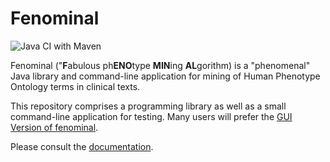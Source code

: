 # Fenominal

![Java CI with Maven](https://github.com/monarch-initiative/fenominal/workflows/Java%20CI%20with%20Maven/badge.svg)


Fenominal ("**F**abulous ph**ENO**type **MIN**ing **AL**gorithm) is a "phenomenal" Java library and command-line application for mining of Human Phenotype Ontology terms in clinical texts.

This repository comprises a programming library as well as a small command-line application for testing.
Many users will prefer the [GUI Version of fenominal](https://github.com/monarch-initiative/fenominal-gui).

Please consult the [documentation](https://monarch-initiative.github.io/fenominal/).

